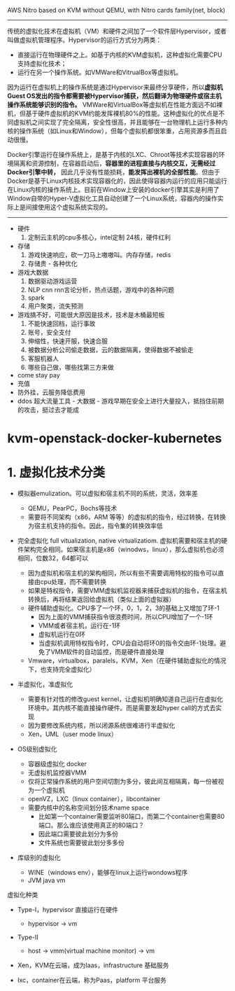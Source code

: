 











AWS Nitro based on KVM without QEMU, with Nitro cards family(net, block)


-----

传统的虚拟化技术在虚拟机（VM）和硬件之间加了一个软件层Hypervisor，或者叫做虚拟机管理程序。Hypervisor的运行方式分为两类：

- 直接运行在物理硬件之上。如基于内核的KVM虚拟机，这种虚拟化需要CPU支持虚拟化技术；
- 运行在另一个操作系统。如VMWare和VitrualBox等虚拟机。

因为运行在虚拟机上的操作系统是通过Hypervisor来最终分享硬件，所以**虚拟机Guest OS发出的指令都需要被Hypervisor捕获，然后翻译为物理硬件或宿主机操作系统能够识别的指令。** VMWare和VirtualBox等虚拟机在性能方面远不如裸机，但基于硬件虚拟机的KVM约能发挥裸机80%的性能。这种虚拟化的优点是不同虚拟机之间实现了完全隔离，安全性很高，并且能够在一台物理机上运行多种内核的操作系统（如Linux和Window），但每个虚拟机都很笨重，占用资源多而且启动很慢。

Docker引擎运行在操作系统上，是基于内核的LXC、Chroot等技术实现容器的环境隔离和资源控制，在容器启动后，**容器里的进程直接与内核交互，无需经过Docker引擎中转，** 因此几乎没有性能损耗，**能发挥出裸机的全部性能**。但由于Docker是基于Linux内核技术实现容器化的，因此使得容器内运行的应用只能运行在Linux内核的操作系统上。目前在Window上安装的docker引擎其实是利用了Window自带的Hyper-V虚拟化工具自动创建了一个Linux系统，容器内的操作实际上是间接使用这个虚拟系统实现的。









-----

- 硬件
  1. 定制云主机的cpu多核心，intel定制 24核，硬件红利
- 存储
  1. 游戏快速响应，砍一刀马上嗷嗷叫。内存存储，redis
  2. 存储贵 - 各种优化
- 游戏大数据
  1. 数据驱动游戏运营
  2. NLP cnn rnn言论分析，热点话题，游戏中的各种问题
  3. spark
  4. 用户聚类，流失预测
- 游戏搞不好，可能很大原因是技术，技术是木桶最短板
  1. 不能快速回档，运行事故
  2. 账号，安全支付
  3. 伸缩性，快速开服，快速合服
  4. 被数据分析公司偷走数据，云的数据隔离，使得数据不被偷走
  5. 客服机器人
  6. 哪些自己做，哪些找第三方来做
- come stay pay
- 充值  
- 防外挂，云服务降低费用
- ddos 超大流量工具 - 大数据 - 游戏早期在安全上进行大量投入，抵挡住前期的攻击，挺过去才能成





# kvm-openstack-docker-kubernetes


# 1. 虚拟化技术分类
- 模拟器emulization。可以虚拟和宿主机不同的系统，灵活，效率差
  - QEMU，PearPC，Bochs等技术
  - 需要将不同架构（x86，ARM 等等）的虚拟机的指令，经过转换，在转换为宿主机支持的指令。因此，指令集的转换效率低

- 完全虚拟化 full vitualization, native virtualizatiom. 虚拟机需要和宿主机的硬件架构完全相同。如果宿主机是x86（winodws，linux），那么虚拟机也必须相同，位数32，64都可以
  - 因为虚拟机和宿主机的架构相同，所以有些不需要调用特权的指令可以直接由cpu处理，而不需要转换
  - 如果是特权指令，需要VMM虚拟机监视器来捕获虚拟机的指令，在宿主机转换后，再将结果返回给虚拟机（类似上面的虚拟器）
  - 硬件辅助虚拟化。CPU多了一个环，0，1，2，3的基础上又增加了环-1
    - 因为上面的VMM捕获指令很浪费时间，所以CPU增加了一个-1环
    - VMM或者宿主机，运行在-1环
    - 虚拟机运行在0环
    - 当虚拟机调用特权指令时，CPU会自动将环0的指令交由环-1处理。避免了VMM软件的自动监控，而是硬件直接处理
  - Vmware，virtualbox，paralels，KVM，Xen（在硬件辅助虚拟化的情况下，也支持完全虚拟化）
- 半虚拟化，准虚拟化
  - 需要有针对性的修改guest kernel，让虚拟机明确知道自己运行在虚拟化环境中。其内核不能直接操作硬件。而是需要发起hyper call的方式去实现
  - 因为要修改系统内核，所以闭源系统很难进行半虚拟化
  - Xen，UML（user mode linux）
  
- OS级别虚拟化
  - 容器级虚拟化 docker
  - 无虚拟机监控器VMM
  - 仅将正常操作系统的用户空间切割为多分，彼此间互相隔离，每一份被视为一个虚拟机
  - openVZ，LXC（linux container），libcontainer
  - 需要内核中的名称空间划分技术name space
    - 比如第一个container需要监听80端口，而第二个container也需要80端口。那么谁应该使用真正的80端口？
    - 因此端口需要彼此划分为多份
    - 文件系统也需要彼此划分多多份
- 库级别的虚拟化
  - WINE（windows env），能够在linux上运行wondows程序
  - JVM java vm

虚拟化种类

- Type-I，hypervisor 直接运行在硬件
  - hypervisor -> vm
- Type-II
  - host -> vmm(virtual machine monitor) -> vm
  
- Xen，KVM在云端，成为Iaas，infrastructure 基础服务
- lxc，container在云端，称为Paas，platform 平台服务









